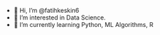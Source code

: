 - 👋 Hi, I’m @fatihkeskin6
- 👀 I’m interested in Data Science.
- 🌱 I’m currently learning Python, ML Algorithms, R

